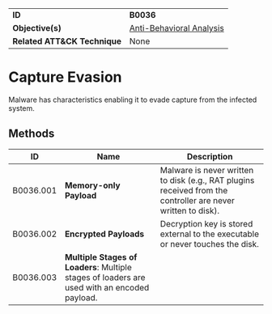|||
|---------|------------------------|
|**ID**|**B0036**|
|**Objective(s)**|[Anti-Behavioral Analysis](https://github.com/MBCProject/mbc-beta/tree/master/anti-behavioral-analysis)|
|**Related ATT&CK Technique**|None|

Capture Evasion
===============
Malware has characteristics enabling it to evade capture from the infected system.

Methods
-------
|ID|Name|Description|
|-----------------------------|--------|-----------------------------|
|B0036.001|**Memory-only Payload**|Malware is never written to disk (e.g., RAT plugins received from the controller are never written to disk).|
|B0036.002|**Encrypted Payloads**|Decryption key is stored external to the executable or never touches the disk.|
|B0036.003|**Multiple Stages of Loaders**: Multiple stages of loaders are used with an encoded payload.|

 
 
